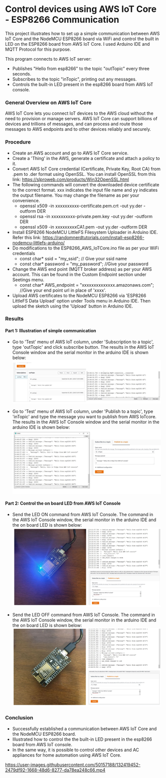 # Control devices using AWS IoT Core - ESP8266 Communication

This project illustrates how to set up a simple communication between AWS IoT Core and the NodeMCU ESP8266 board via WiFi and control the built in LED on the ESP8266 board from AWS IoT Core. I used Arduino IDE and MQTT Protocol for this purpose.

This program connects to AWS IoT server:
* Publishes "Hello from esp8266" to the topic "outTopic" every three seconds.
* Subscribes to the topic "inTopic", printing out any messages. 
* Controls the built-in LED present in the esp8266 board from AWS IoT console.

### General Overview on AWS IoT Core ###
AWS IoT Core lets you connect IoT devices to the AWS cloud without the need to provision or manage servers. AWS IoT Core can support billions of devices and trillions of messages, and can process and route those messages to AWS endpoints and to other devices reliably and securely.

### Procedure ###
* Create an AWS account and go to AWS IoT Core service.
* Create a 'Thing' in the AWS, generate a certificate and attach a policy to it.
* Convert AWS IoT Core credential (Certificate, Private Key, Root CA) from .pem to .der format using OpenSSL. You can install OpenSSL from this link: https://slproweb.com/products/Win32OpenSSL.html 
* The following commands will convert the downloaded device certificate to the correct format. xxx indicates the input file name and yy indicates the output filename. You may change the filename as per your convenience.
	* openssl x509 -in xxxxxxxxxx-certificate.pem.crt -out yy.der -outform DER 
	* openssl rsa -in xxxxxxxxxx-private.pem.key -out yy.der -outform DER
	* openssl x509 -in xxxxxxxxxCA1.pem -out yy.der -outform DER
* Install ESP8266 NodeMCU LittleFS Filesystem Uploader in Arduino IDE. Refer this link: https://randomnerdtutorials.com/install-esp8266-nodemcu-littlefs-arduino/ 
* Do modifications to the ESP8266_AWS_IoTCore.ino file as per your WiFi credentials
	* const char* ssid = "my_ssid"; // Give your ssid name
	* const char* password = "my_password"; //Give your password
* Change the AWS end point (MQTT broker address) as per your AWS account. This can be found in the Custom Endpoint section under Seetings menu.
	* const char* AWS_endpoint = "xxxxxxxxxxxxxx.amazonaws.com"; //Give your end point url in place of 'xxxx'. 
* Upload AWS certificates to the NodeMCU ESP8266 via 'ESP8266 LittleFS Data Upload' option under Tools menu in Arduino IDE. Then upload the sketch using the 'Upload' button in Arduino IDE.

### Results ###

#### Part 1: Illustration of simple communication ####

* Go to 'Test' menu of AWS IoT column, under 'Subscription to a topic', type 'outTopic' and click subscribe button. The results in the AWS IoT Console window and the serial monitor in the arduino IDE is shown below:
![AWS serial Output1](https://github.com/VidyaV1993/AWS_IoTCore-ESP8266_Communication/blob/main/ESP8266_AWS_IoTCore/screenshots/aws_serial1.JPG?raw=true)
	
* Go to 'Test' menu of AWS IoT column, under 'Publish to a topic', type 'inTopic' and type the message you want to publish from AWS IoTcore. The results in the AWS IoT Console window and the serial monitor in the arduino IDE is shown below:
![AWS serial Output2](https://github.com/VidyaV1993/AWS_IoTCore-ESP8266_Communication/blob/main/ESP8266_AWS_IoTCore/screenshots/aws_serial2.JPG?raw=true)

#### Part 2: Control the on board LED from AWS IoT Console ####

* Send the LED ON command from AWS IoT Console. The command in the AWS IoT Console window, the serial monitor in the arduino IDE and the on board LED is shown below:
![LED ON](https://github.com/VidyaV1993/AWS_IoTCore-ESP8266_Communication/blob/main/ESP8266_AWS_IoTCore/screenshots/LED_ON1.JPG?raw=true)
	
* Send the LED OFF command from AWS IoT Console. The command in the AWS IoT Console window, the serial monitor in the arduino IDE and the on board LED is shown below:
![LED ON](https://github.com/VidyaV1993/AWS_IoTCore-ESP8266_Communication/blob/main/ESP8266_AWS_IoTCore/screenshots/LED_OFF1.JPG?raw=true)

### Conclusion ###
* Successfully established a communication between AWS IoT Core and the NodeMCU ESP8266 board.
* Illustrated how to control the the built-in LED present in the esp8266 board from AWS IoT console.
* In the same way, it is possible to control other devices and AC appliances for home automation using AWS IoT Core.

https://user-images.githubusercontent.com/50157188/132419452-2479df92-1668-48d6-8277-da78ea248c66.mp4
